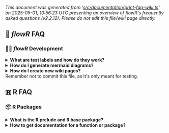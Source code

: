 _This document was generated from '[src/documentation/print-faq-wiki.ts](https://github.com/flowr-analysis/flowr/tree/main//src/documentation/print-faq-wiki.ts)' on 2025-05-01, 10:56:23 UTC presenting an overview of flowR's frequently asked questions (v2.2.12). Please do not edit this file/wiki page directly._
	
## 💮 *flowR* FAQ

### 🧑‍💻 *flowR* Development

<details>
<summary><strong>What are test labels and how do they work?</strong></summary>

Tests are labeled based on the *flowR* capabilities that they test for. The list of supported capabilities can be found on the [Capabilities](https://github.com/flowr-analysis/flowr/wiki/Capabilities) wiki page. For more extensive information on test labels, see the [test labels wiki section](https://github.com/flowr-analysis/flowr/wiki/Linting-and-Testing#test-labels).

</details>

<details>
<summary><strong>How do I generate mermaid diagrams?</strong></summary>

There are several ways to generate mermaid diagrams based on the input data that you want to use.
- From the AST (abstract syntax tree): [`./src/util/mermaid/ast.ts`](https://github.com/flowr-analysis/flowr/tree/main/./src/util/mermaid/ast.ts)
- From the CFG (control flow graph): [`./src/util/mermaid/cfg.ts`](https://github.com/flowr-analysis/flowr/tree/main/./src/util/mermaid/cfg.ts)
- From the DFG (dataflow graph): [`./src/util/mermaid/dfg.ts`](https://github.com/flowr-analysis/flowr/tree/main/./src/util/mermaid/dfg.ts)

</details>

<details>
<summary><strong>How do I create new wiki pages?</strong></summary>

To create an automatically generated wiki page, you can follow these steps:
- Createa a new file in `src/documentation` with a name like `print-my-page-wiki.ts`.
- Add a new wiki generation script to the [`./package.json`](https://github.com/flowr-analysis/flowr/tree/main/./package.json). You can copy one of the existing ones of the form `"wiki:my-page": "ts-node src/documentation/print-my-page-wiki.ts"`.
- Add the wiki generation script to the `broken-links-and-wiki.yml` GitHub workflow file to enable automatic generation through the CI. You can copy one of the existing ones of the form `update_page wiki/"My page" wiki:my-page`.

You can test your page by piping the wiki generation script to a file. For example, you can run the following command:

```shell
npm run --silent wiki:my-page > __my-page.md
```

</details>
Remember not to commit this file, as it's only meant for testing.

## 🇷 R FAQ

### 📦 R Packages

<details>
<summary><strong>What is the R prelude and R base package?</strong></summary>

The base package contains lots of base functions like `source` for example. 
The R prelude includes the base package along with several other packages.
Packages that were loaded by the prelude can be called without prefixing the function call with the package name and the `::` operator. 

The packages loaded by the R prelude can be seen in the `attached base packages` sections in the output of `sessionInfo()`.

</details>

<details>
<summary><strong>How to get documentation for a function or package?</strong></summary>

There are a couple of ways to get documentation for a function or package. 

🖥️ Firstly, if you have already installed the package the function originated from you can simply run `?<package name>::<function name>` in an R session to print the 
relevant documentation. If you don't know the origin of the package, you can use 
`??<function name>` in an R shell to fuzzy find all documentations containing 
`<function name>` or something similar. 

🌐 Secondly, if you don't have or don't want to install the package you can simply google the fully qualified name of the function. Good sources include `rdrr.io`
or `rdocumentation.org`. Additionally, the package documentation PDF can also
be downloaded directly from `cran`.

</details>
